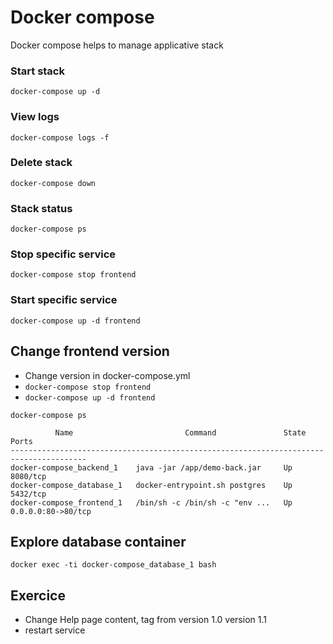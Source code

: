 # Docker compose

Docker compose helps to manage applicative stack 

### Start stack

```docker-compose up -d```

### View logs

```docker-compose logs -f```

### Delete stack

```docker-compose down```

### Stack status

```docker-compose ps```

### Stop specific service

```docker-compose stop frontend```

### Start specific service

```docker-compose up -d frontend```

## Change frontend version

- Change version in docker-compose.yml
- ```docker-compose stop frontend```
- ```docker-compose up -d frontend```

```docker-compose ps```

```
          Name                         Command               State         Ports       
---------------------------------------------------------------------------------------
docker-compose_backend_1    java -jar /app/demo-back.jar     Up      8080/tcp          
docker-compose_database_1   docker-entrypoint.sh postgres    Up      5432/tcp          
docker-compose_frontend_1   /bin/sh -c /bin/sh -c "env ...   Up      0.0.0.0:80->80/tcp
```

## Explore database container

```docker exec -ti docker-compose_database_1 bash```

## Exercice

- Change Help page content, tag from version 1.0 version 1.1
- restart service
